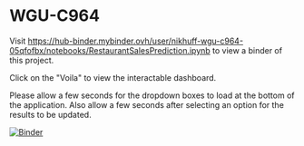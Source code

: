 # WGU-C964

Visit https://hub-binder.mybinder.ovh/user/nikhuff-wgu-c964-05qfofbx/notebooks/RestaurantSalesPrediction.ipynb to view a binder of this project.

Click on the "Voila" to view the interactable dashboard.

Please allow a few seconds for the dropdown boxes to load at the bottom of the application. Also allow a few seconds after selecting an option for the results to be updated.

[![Binder](https://mybinder.org/badge_logo.svg)](https://mybinder.org/v2/gh/nikhuff/WGU-C964/HEAD?filepath=RestaurantSalesPrediction.ipynb)
